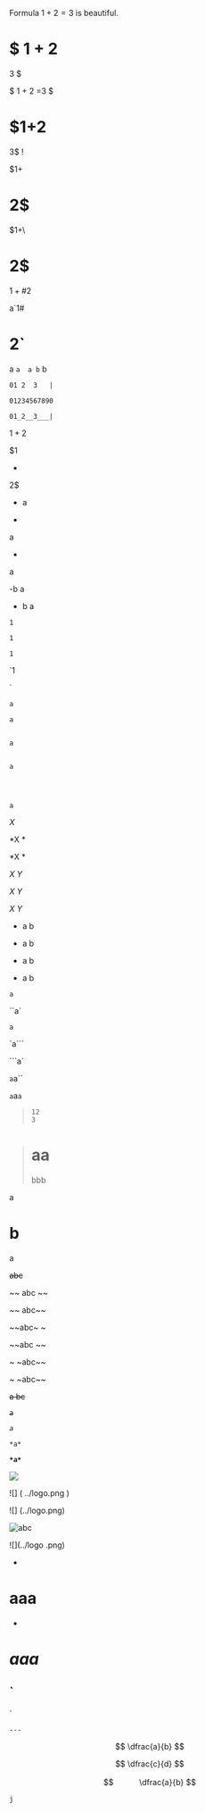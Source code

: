 

Formula $1+
2=3$
is beautiful.

$
1
+
2
=
3
$

$
1
+
2
=3
$

$1+2
=
3$ !

$1+
# 2$

$1+\
# 2$

$1+
\# 2$

a`1#
 # 2`

a `a  a b` b

`01 2  3   |`

`01234567890`

`01_2__3___|`


$1
+
2$

$1

+
2$

- a

-
a

- 
a

-b
a

- b
a

`1`

`1 `

`1
`

`1

`

```
a
```

```
a

```

```

a
```

```

a

```

```



a
```

*X*

*X *

*X
*

*X
Y*

*X Y*

*X
 Y*


- a b

- a
b

- a
 b

- a
  b


`a`

``a`

``a``

`a```

```a`

`a`a``

`a`a`a`

> ```
> 12
> 3
> ```


> aa
> =
> bbb

a
# b
a

~~abc~~

~~
abc
~~

~~ abc~~

~~abc~ ~

~~abc ~~

~ ~abc~~

~
~abc~~

~~a bc~~

~~`a`~~

*`a`*

`*a*`

**`*a*`**

![](../logo.png)

![] (
    ../logo.png
)

![]
(../logo.png)

![abc
](../logo.png)

![](../logo
.png)

*
# aaa
*

# *aaa*

`
---
`

```
---
```

$$
\dfrac{a}{b}
$$

$$ 
\dfrac{c}{d}
$$

$$　　　
\dfrac{a}{b}
$$

```
j